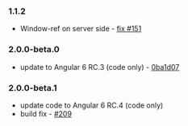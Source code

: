 ### 1.1.2
* Window-ref on server side - [fix #151](https://github.com/maciejtreder/angular-universal-pwa/issues/151)

### 2.0.0-beta.0
* update to Angular 6 RC.3 (code only) - [0ba1d07](https://github.com/maciejtreder/angular-universal-pwa/commit/0ba1d07e792b4043a2bb8b045cb1dc3bd4bbb9dc])

### 2.0.0-beta.1
* update code to Angular 6 RC.4 (code only)
* build fix - [#209](https://github.com/maciejtreder/angular-universal-pwa/issues/209)